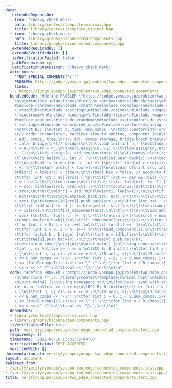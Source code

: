 ```yaml
---
data:
  _extendedDependsOn:
  - icon: ':heavy_check_mark:'
    path: library/contest/template-minimal.hpp
    title: library/contest/template-minimal.hpp
  - icon: ':heavy_check_mark:'
    path: library/graphs/biconnected-components.hpp
    title: library/graphs/biconnected-components.hpp
  _extendedRequiredBy: []
  _extendedVerifiedWith: []
  _isVerificationFailed: false
  _pathExtension: cpp
  _verificationStatusIcon: ':heavy_check_mark:'
  attributes:
    '*NOT_SPECIAL_COMMENTS*': ''
    PROBLEM: https://judge.yosupo.jp/problem/two_edge_connected_components
    links:
    - https://judge.yosupo.jp/problem/two_edge_connected_components
  bundledCode: "#define PROBLEM \"https://judge.yosupo.jp/problem/two_edge_connected_components\"\
    \n\n\n#include <algorithm>\n#include <array>\n#include <bitset>\n#include <cassert>\n\
    #include <chrono>\n#include <cmath>\n#include <complex>\n#include <cstdio>\n#include\
    \ <cstdlib>\n#include <cstring>\n#include <ctime>\n#include <deque>\n#include\
    \ <iostream>\n#include <iomanip>\n#include <list>\n#include <map>\n#include <numeric>\n\
    #include <queue>\n#include <random>\n#include <set>\n#include <stack>\n#include\
    \ <string>\n#include <unordered_map>\n#include <vector>\n\nusing namespace std;\n\
    \nstruct BCC {\n\tint n, time, num_comps; \n\tstd::vector<int> ord, low, id; \n\
    \t// order encountered, earliest time in subtree, component id\n\tstd::vector<std::vector<int>>\
    \ adj, comps, tree;\n\t// adj, comps storage, bridge block tree\n\tstd::vector<std::pair<int,\
    \ int>> bridge;\n\t// bridges\n\t\n\tvoid init(int n_) {\n\t\tnum_comps = time\
    \ = 0;\n\t\tn = n_;\n\t\tord.assign(n, -1);\n\t\tlow.assign(n, 0);\n\t\tid.assign(n,\
    \ -1);\n\t\tadj.assign(n, std::vector<int>());\n\t\tcomps.clear();\n\t\ttree.clear();\n\
    \t}\n\n\tvoid ae(int u, int v) {\n\t\tadj[u].push_back(v);\n\t\tadj[v].push_back(u);\n\
    \t}\n\n\tbool is_bridge(int u, int v) {\n\t\tif (ord[u] > ord[v])\n\t\t\tstd::swap(u,\
    \ v);\n\t\treturn ord[u] < low[v];\n\t}\n\n\tvoid dfs(int src, int par) {\n\t\t\
    ord[src] = low[src] = time++;\n\t\tbool bic = false; // accounts for double edges\n\
    \t\tfor (int nxt : adj[src]) { \n\t\t\tif (nxt == par && !bic) {\n\t\t\t\tbic\
    \ = true;\n\t\t\t\tcontinue;\n\t\t\t}\n\t\t\tif (ord[nxt] != -1) {\n\t\t\t\tlow[src]\
    \ = std::min(low[src], ord[nxt]);\n\t\t\t\tcontinue;\n\t\t\t}\n\t\t\tdfs(nxt,\
    \ src);\n\t\t\tlow[src] = std::min(low[src], low[nxt]);\n\t\t\tif (is_bridge(src,\
    \ nxt))\n\t\t\t\tbridge.emplace_back(src, nxt);\n\t\t}\n\t}\n\n\tvoid fill_component(int\
    \ src) {\n\t\tcomps[id[src]].push_back(src);\n\t\tfor (int nxt : adj[src]) {\n\
    \t\t\tif (id[nxt] != -1 || is_bridge(nxt, src))\n\t\t\t\tcontinue;\n\t\t\tid[nxt]\
    \ = id[src];\n\t\t\tfill_component(nxt);\n\t\t}\n\t}\n\n\tvoid add_component(int\
    \ src) {\n\t\tif (id[src] != -1)\n\t\t\treturn;\n\t\tid[src] = num_comps++;\n\t\
    \tcomps.emplace_back();\n\t\tfill_component(src);\n\t}\n\t\n\tint build() {\n\t\
    \tfor (int i = 0; i < n; i++) \n\t\t\tif (ord[i] == -1)\n\t\t\t\tdfs(i, -1);\n\
    \t\tfor (int i = 0; i < n; i++) \n\t\t\tadd_component(i);\n\t\ttree.resize(num_comps);\n\
    \t\tfor (auto& b : bridge) {\n\t\t\tint u = id[b.first];\n\t\t\tint v = id[b.second];\n\
    \t\t\ttree[u].push_back(v);\n\t\t\ttree[v].push_back(u);            \n\t\t}\n\t\
    \treturn num_comps;\n\t}\n};\n\nint main() {\n\tusing namespace std;\n\tios_base::sync_with_stdio(0);\n\
    \tint n, m; \n\tcin >> n >> m;\n\tBCC B; B.init(n);\n\tfor (int i = 0; i < m ;i++)\
    \ {\n\t\tint u, v; cin >> u >> v;\n\t\tB.ae(u, v);\n\t}\n\tB.build();\n\tcout\
    \ << B.num_comps << '\\n';\n\tfor (int i = 0; i < B.num_comps; i++) {\n\t\tcout\
    \ << (int)B.comps[i].size() << \" \";\n\t\tfor (int v : B.comps[i]) \n\t\t\tcout\
    \ << v << \" \";\n\t\tcout << '\\n';\n\t}\n}\n"
  code: "#define PROBLEM \"https://judge.yosupo.jp/problem/two_edge_connected_components\"\
    \n\n#include \"../../library/contest/template-minimal.hpp\"\n#include \"../../library/graphs/biconnected-components.hpp\"\
    \n\nint main() {\n\tusing namespace std;\n\tios_base::sync_with_stdio(0);\n\t\
    int n, m; \n\tcin >> n >> m;\n\tBCC B; B.init(n);\n\tfor (int i = 0; i < m ;i++)\
    \ {\n\t\tint u, v; cin >> u >> v;\n\t\tB.ae(u, v);\n\t}\n\tB.build();\n\tcout\
    \ << B.num_comps << '\\n';\n\tfor (int i = 0; i < B.num_comps; i++) {\n\t\tcout\
    \ << (int)B.comps[i].size() << \" \";\n\t\tfor (int v : B.comps[i]) \n\t\t\tcout\
    \ << v << \" \";\n\t\tcout << '\\n';\n\t}\n}"
  dependsOn:
  - library/contest/template-minimal.hpp
  - library/graphs/biconnected-components.hpp
  isVerificationFile: true
  path: verify/yosupo/yosupo-two_edge_connected_components.test.cpp
  requiredBy: []
  timestamp: '2021-08-16 13:31:52-04:00'
  verificationStatus: TEST_ACCEPTED
  verifiedWith: []
documentation_of: verify/yosupo/yosupo-two_edge_connected_components.test.cpp
layout: document
redirect_from:
- /verify/verify/yosupo/yosupo-two_edge_connected_components.test.cpp
- /verify/verify/yosupo/yosupo-two_edge_connected_components.test.cpp.html
title: verify/yosupo/yosupo-two_edge_connected_components.test.cpp
---
```

